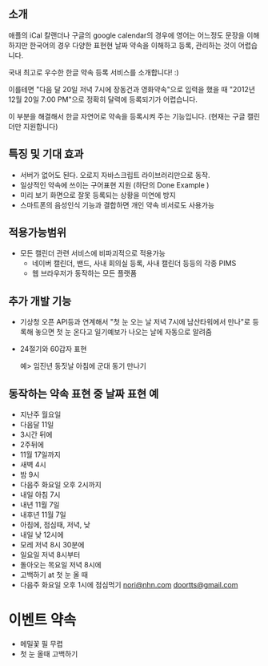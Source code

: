 소개
---
애플의 iCal 칼랜더나 구글의 google calendar의 경우에 영어는 어느정도 문장을 이해하지만 한국어의 경우 다양한 표현현 날짜 약속을 이해하고 등록, 관리하는 것이 어렵습니다.

국내 최고로 우수한 한글 약속 등록 서비스를 소개합니다! :)

이를테면 "다음 달 20일 저녁 7시에 장동건과 영화약속"으로 입력을 했을 때 "2012년 12월 20일 7:00 PM"으로 정확히 달력에 등록되기가 어렵습니다.

이 부분을 해결해서 한글 자연어로 약속을 등록시켜 주는 기능입니다.
(현재는 구글 캘린더만 지원합니다)


특징 및 기대 효과
---------------
- 서버가 없어도 된다. 오로지 자바스크립트 라이브러리만으로 동작.
- 일상적인 약속에 쓰이는 구어표현 지원 (하단의 Done Example )
- 미리 보기 화면으로 잘못 등록되는 상황을 미연에 방지
- 스마트폰의 음성인식 기능과 결합하면 개인 약속 비서로도 사용가능

적용가능범위
-----------
- 모든 캘린더 관련 서비스에 비파괴적으로 적용가능
    - 네이버 캘린더, 밴드, 사내 회의실 등록, 사내 캘린더 등등의 각종 PIMS
    - 웹 브라우저가 동작하는 모든 플랫폼


추가 개발 기능
------------
- 기상청 오픈 API등과 연계해서 "첫 눈 오는 날 저녁 7시에 남산타워에서 만나"로 등록해 놓으면 첫 눈 온다고 일기예보가 나오는 날에 자동으로 알려줌
- 24절기와 60갑자 표현 
    
    예> 임진년 동짓날 아침에 군대 동기 만나기
 

동작하는 약속 표현 중 날짜 표현 예
--------------
 
 - 지난주 월요일
 - 다음달 11일
 - 3시간 뒤에
 - 2주뒤에
 - 11월 17일까지
 - 새벽 4시
 - 밤 9시
 - 다음주 화요일 오후 2시까지
 - 내일 아침 7시
 - 내년 11월 7일
 - 내후년 11월 7일
 - 아침에, 점심때, 저녁, 낮
 - 내일 낮 12시에
 - 모레 저녁 8시 30분에
 - 일요일 저녁 8시부터 
 - 돌아오는 목요일 저녁 8시에
 - 고백하기 at 첫 눈 올 때
 - 다음주 화요일 오후 1시에 점심먹기 nori@nhn.com doortts@gmail.com

이벤트 약속
==========
 - 메밀꽃 필 무렵
 - 첫 눈 올때 고백하기 
